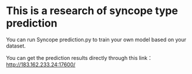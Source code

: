 # This is a research of syncope type prediction

You can run Syncope prediction.py to train your own model based on your dataset. 

You can get the prediction results directly through this link：http://183.162.233.24:17600/
